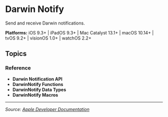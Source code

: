 # Darwin Notify

Send and receive Darwin notifications.

**Platforms:** iOS 9.3+ | iPadOS 9.3+ | Mac Catalyst 13.1+ | macOS 10.14+ | tvOS 9.2+ | visionOS 1.0+ | watchOS 2.2+

## Topics

### Reference
- **Darwin Notification API**
- **DarwinNotify Functions**
- **DarwinNotify Data Types**
- **DarwinNotify Macros**

---

*Source: [Apple Developer Documentation](https://developer.apple.com/documentation/DarwinNotify)*